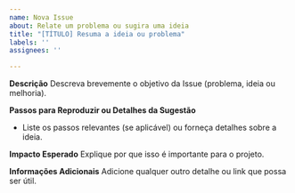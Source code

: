```yaml
---
name: Nova Issue
about: Relate um problema ou sugira uma ideia
title: "[TÍTULO] Resuma a ideia ou problema"
labels: ''
assignees: ''

---
```


**Descrição**
Descreva brevemente o objetivo da Issue (problema, ideia ou melhoria).

**Passos para Reproduzir ou Detalhes da Sugestão**
- Liste os passos relevantes (se aplicável) ou forneça detalhes sobre a ideia.

**Impacto Esperado**
Explique por que isso é importante para o projeto.

**Informações Adicionais**
Adicione qualquer outro detalhe ou link que possa ser útil.
